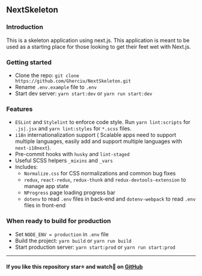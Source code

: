 ## NextSkeleton

### Introduction
This is a skeleton application using next.js. This application is meant to be used as a starting place for those looking to get their feet wet with Next.js.

### Getting started
- Clone the repo: `git clone https://github.com/Gherciu/NextSkeleton.git`
- Rename `.env.example` file to `.env`
- Start dev server: `yarn start:dev` or `yarn run start:dev`

### Features
- `ESLint` and `Stylelint` to enforce code style. Run `yarn lint:scripts` for `.js|.jsx` and `yarn lint:styles` for `*.scss` files.
- `i18n` internationalization support ( Scalable apps need to support multiple languages, easily add and support multiple languages with `next-i18next`).
- Pre-commit hooks with `husky` and `lint-staged`
- Useful SCSS helpers `_mixins` and `_vars`
- Includes:
  - `Normalize.css` for CSS normalizations and common bug fixes
  - `redux`, `react-redux`, `redux-thunk` and `redux-devtools-extension` to manage app state
  - `NProgress` page loading progress bar
  - `dotenv` to read `.env` files in back-end and `dotenv-webpack` to read `.env` files in front-end

### When ready to build for production
- Set `NODE_ENV = production` in `.env` file
- Build the project: `yarn build` or `yarn run build`
- Start production server: `yarn start:prod` or `yarn run start:prod`

----

#### If you like this repository star⭐ and watch👀 on [GitHub](https://github.com/Gherciu/NextSkeleton)
